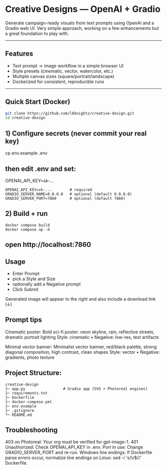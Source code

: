 # Creative Designs — OpenAI + Gradio

Generate campaign-ready visuals from text prompts using OpenAI and a Gradio web UI.  Very simple approach, working on a few enhancements but a great foundation to play with. 

---

## Features
- Text prompt → image workflow in a simple browser UI
- Style presets (cinematic, vector, watercolor, etc.)
- Multiple canvas sizes (square/portrait/landscape)
- Dockerized for consistent, reproducible runs

---

## Quick Start (Docker)

```bash
git clone https://github.com/l8knightz/creative-design.git
cd creative-design
```
## 1) Configure secrets (never commit your real key)
cp env.example .env
## then edit .env and set:
   OPENAI_API_KEY=sk-...
```
OPENAI_API_KEY=sk-...        # required
GRADIO_SERVER_NAME=0.0.0.0   # optional (default 0.0.0.0)
GRADIO_SERVER_PORT=7860      # optional (default 7860)
```

## 2) Build + run
```
docker compose build
docker compose up -d
```
## open http://localhost:7860

## Usage

* Enter Prompt
* pick a Style and Size
* optionally add a Negative prompt
* Click Submit

Generated image will appear to the right and also include a download link (&darr;)

## Prompt tips

Cinematic poster:
Bold sci-fi poster: neon skyline, rain, reflective streets, dramatic portrait lighting
Style: cinematic • Negative: low-res, text artifacts

Minimal vector banner:
Minimalist vector banner, red/black palette, strong diagonal composition, high contrast, clean shapes
Style: vector • Negative: gradients, photo texture

## Project Structure:
```
creative-design
├─ app.py                 # Gradio app (SVG + Photoreal engines)
├─ requirements.txt
├─ Dockerfile
├─ docker-compose.yml
├─ env.example
├─ .gitignore
└─ README.md
```

## Troubleshooting

403 on Photoreal: Your org must be verified for gpt-image-1.
401 Unauthorized: Check OPENAI_API_KEY in .env.
Port in use: Change GRADIO_SERVER_PORT and re-run.
Windows line endings: If Dockerfile parse errors occur, normalize line endings on Linux: sed -i 's/\r$//' Dockerfile.